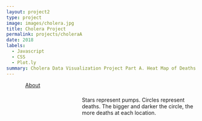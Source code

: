 ```yaml
---
layout: project2
type: project
image: images/cholera.jpg
title: Cholera Project
permalink: projects/choleraA
date: 2018
labels:
  - Javascript
  - CSS
  - Plot.ly
summary: Cholera Data Visualization Project Part A. Heat Map of Deaths with Pump Locations.
---
```

<html lang="en">
<head>
  <meta charset="UTF-8">
  <title>Pump and Death Locations</title>
  <head>
    <script src="https://cdn.plot.ly/plotly-latest.min.js"></script>
    <link rel="stylesheet" href="https://cdnjs.cloudflare.com/ajax/libs/semantic-ui/2.2.2/semantic.min.css">
  </head>
</head><nav class="ui stackable menu">
  <a style="padding-top: 8px; padding-left: 50px;" href="https://mserai.github.io/projects/cholera">About</a>
  <div style="padding-top: 8px; padding-left: 200px"><p>Stars represent pumps. Circles represent deaths. The bigger and darker the circle, the more deaths at each location.</p></div>
  </nav>
<body>
<div class="ui fluid container">
<div id="map"></div>
</div>
<script>
  /*1. Read in choleraDeathLocations.csv and ...*/
  Plotly.d3.csv('https://raw.githubusercontent.com/mserai/Cholera/master/choleraDeathLocations.csv', function(err, rows){
    Plotly.d3.csv('https://raw.githubusercontent.com/mserai/Cholera/master/choleraPumpLocations.csv', function(err1, rows1) {
      function unpack(rows, key) {
        return rows.map(function (row) { return row[key];
        });
      }
      var pumpY = [];
      var pumpX = [];
      /*Grab*/
      pumpY.push(Object.keys(rows1[0])[0]);
      pumpX.push(Object.keys(rows1[0])[1]);
      for (var i = 0; i < rows1.length; i++) {
        pumpX.push(rows1[i]["x"]);
        pumpY.push(rows1[i]["y"]);
      }
      var colors = [[0, 'rgb(256,0,0)'],[0.25,'rgb(200, 36, 36)'],[0.5,'rgb(132, 73, 73)'],[0.75,'rgb(73, 0, 0)'],[1,'rgb(0,0,0)']];
      /*2. Show a map of the locations of the deaths...*/
      var plots = [{
        type: 'scattermapbox',
        mode: 'markers',
        text: unpack(rows, 'Deaths'),
        lon: unpack(rows, 'pumpLong'),
        lat: unpack(rows, 'pumpLat'),
        marker: {
          color: unpack(rows, 'Deaths'),
          colorscale: colors,
          cmin: 0,
          cmax: 10,
          reversescale: false,
          opacity: unpack(rows, 'Deaths'),
          size: unpack(rows, 'Deaths'),
          sizeref: .25,
        },
        name: 'Death(s)'
      }];
      /* of pumps*/
      var plot = [{
        type: 'scattermapbox',
        mode: 'markers',
        lon: unpack(rows1, 'x'),
        lat: unpack(rows1, 'y'),
        marker: {
          symbol: 'star',
          size: 20,
          color: 'rgb(0,0,256)',
        },
        name: 'Pump'
      }];
      layout = {
        height: 1000,
        width: 2000,
        dragmode: 'zoom',
        title: 'Pumps and Deaths',
        mapbox: {
          center: {
            lat: 51.510413,
            lon: -0.132347
          },
          domain: {
            x: [0, 1],
            y: [0, 1]
          },
          style: 'light',
          zoom: 15.3
        },
        margin: {
          r: 0,
          t: 0,
          b: 0,
          l: 0,
          pad: 0
        },
        showlegend: true
      };
      Plotly.setPlotConfig({
        mapboxAccessToken: 'pk.eyJ1IjoibXNlcmFpIiwiYSI6ImNqbTl1NWJ5ajAwMW8zcG1yNjY5emc5NnMifQ.Ig1yRjY3fv_Babaz0TbVOw'
      });
      /*Go*/
      Plotly.newPlot('map', plot, layout);
      Plotly.plot('map', plots, layout);
    })
  });
</script>
</body>
</html>
